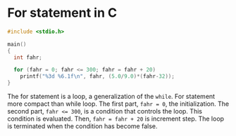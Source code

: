 # For statement in C

```c
#include <stdio.h>

main()
{
  int fahr;

  for (fahr = 0; fahr <= 300; fahr = fahr + 20)
    printf("%3d %6.1f\n", fahr, (5.0/9.0)*(fahr-32));
}
```

The for statement is a loop, a generalization of the `while`. For statement more compact than while loop. The first part, `fahr = 0`, the initialization. The second part, `fahr <= 300`, is a condition that controls the loop. This condition is evaluated. Then, `fahr = fahr + 20` is increment step. The loop is terminated when the condition has become false.
